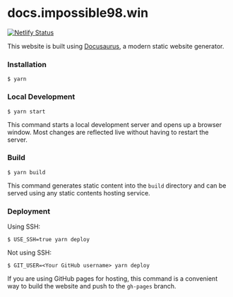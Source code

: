 # docs.impossible98.win

[![Netlify Status](https://api.netlify.com/api/v1/badges/cf85cd20-a2ab-4d1b-9864-ee05d7a8d94b/deploy-status)](https://app.netlify.com/sites/resilient-pie-bdae01/deploys)

This website is built using [Docusaurus](https://docusaurus.io/), a modern static website generator.

### Installation

```
$ yarn
```

### Local Development

```
$ yarn start
```

This command starts a local development server and opens up a browser window. Most changes are reflected live without having to restart the server.

### Build

```
$ yarn build
```

This command generates static content into the `build` directory and can be served using any static contents hosting service.

### Deployment

Using SSH:

```
$ USE_SSH=true yarn deploy
```

Not using SSH:

```
$ GIT_USER=<Your GitHub username> yarn deploy
```

If you are using GitHub pages for hosting, this command is a convenient way to build the website and push to the `gh-pages` branch.
